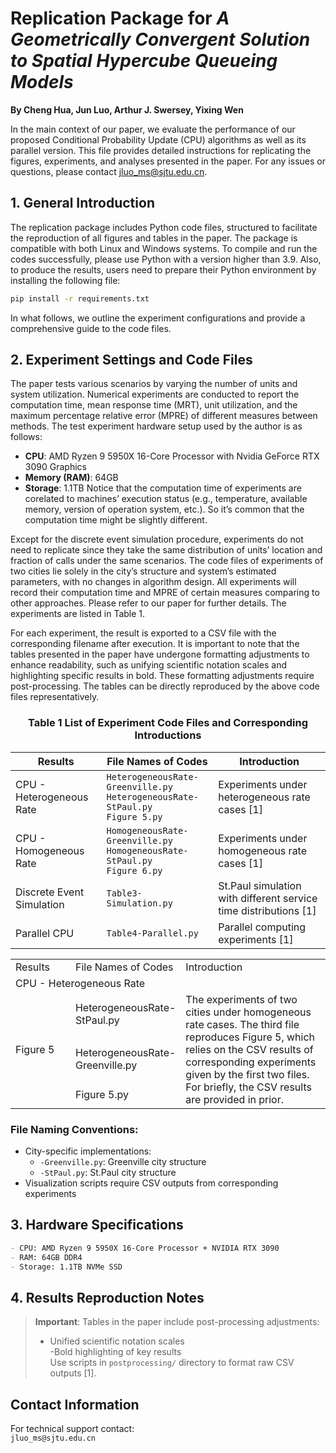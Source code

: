 # Replication Package for *A Geometrically Convergent Solution to Spatial Hypercube Queueing Models*
**By Cheng Hua, Jun Luo, Arthur J. Swersey, Yixing Wen**  

In the main context of our paper, we evaluate the performance of our proposed Conditional Probability Update (CPU) algorithms as well as its parallel version. This file provides detailed instructions for replicating the figures, experiments, and analyses presented in the paper. For any issues or questions, please contact jluo_ms@sjtu.edu.cn.

## 1. General Introduction  
The replication package includes Python code files, structured to facilitate the reproduction of all figures and tables in the paper. The package is compatible with both Linux and Windows systems. To compile and run the codes successfully, please use Python with a version higher than 3.9. Also, to produce the results, users need to prepare their Python environment by installing the following file:  
```bash
pip install -r requirements.txt
```
In what follows, we outline the experiment configurations and provide a comprehensive guide to the code files.

## 2. Experiment Settings and Code Files  
The paper tests various scenarios by varying the number of units and system utilization. Numerical experiments are conducted to report the computation time, mean response time (MRT), unit utilization, and the maximum percentage relative error (MPRE) of different measures between methods. The test experiment hardware setup used by the author is as follows:
-	**CPU**: AMD Ryzen 9 5950X 16-Core Processor with Nvidia GeForce RTX 3090 Graphics
-	**Memory (RAM)**: 64GB
-	**Storage**: 1.1TB
Notice that the computation time of experiments are corelated to machines’ execution status (e.g., temperature, available memory, version of operation system, etc.). So it’s common that the computation time might be slightly different.

Except for the discrete event simulation procedure, experiments do not need to replicate since they take the same distribution of units’ location and fraction of calls under the same scenarios. The code files of experiments of two cities lie solely in the city’s structure and system’s estimated parameters, with no changes in algorithm design. All experiments will record their computation time and MPRE of certain measures comparing to other approaches. Please refer to our paper for further details.  The experiments are listed in Table 1.

For each experiment, the result is exported to a CSV file with the corresponding filename after execution. It is important to note that the tables presented in the paper have undergone formatting adjustments to enhance readability, such as unifying scientific notation scales and highlighting specific results in bold. These formatting adjustments require post-processing. The tables can be directly reproduced by the above code files representatively. 

### <center>Table 1 List of Experiment Code Files and Corresponding Introductions</center>
| Results  | File Names of Codes | Introduction |
|--------------------------|---------------------------------------------|-----------------------------------------------------------------------------|
| CPU - Heterogeneous Rate | `HeterogeneousRate-Greenville.py`<br>`HeterogeneousRate-StPaul.py`<br>`Figure 5.py` | Experiments under heterogeneous rate cases [1] |
| CPU - Homogeneous Rate   | `HomogeneousRate-Greenville.py`<br>`HomogeneousRate-StPaul.py`<br>`Figure 6.py`   | Experiments under homogeneous rate cases [1]   |
| Discrete Event Simulation| `Table3-Simulation.py`                      | St.Paul simulation with different service time distributions [1]            |
| Parallel CPU             | `Table4-Parallel.py`                        | Parallel computing experiments [1]            |


<table>
    <colgroup>
    <col style="width: 20%;">
    <col style="width: 30%;">
    <col style="width: 50%;">
</colgroup>
    <tr>
        <td> Results </td>
        <td> File Names of Codes </td>
        <td> Introduction </td>
    </tr>
    <tr>
        <td colspan="3">CPU - Heterogeneous Rate</td>
    </tr>
    <tr>
      <td rowspan="3">Figure 5</td>
      <td>HeterogeneousRate- StPaul.py</td>
      <td rowspan="3">The experiments of two cities under homogeneous rate cases.  The third file reproduces Figure 5, which relies on the CSV results of corresponding experiments given by the first two files. For briefly, the CSV results are provided in prior. </td>
    </tr>
    <tr>
      <td>HeterogeneousRate-Greenville.py</td>
    </tr>
    <tr>
      <td>Figure 5.py</td>
    </tr>
</table>

### File Naming Conventions:  
- City-specific implementations:  
  - `-Greenville.py`: Greenville city structure  
  - `-StPaul.py`: St.Paul city structure  
- Visualization scripts require CSV outputs from corresponding experiments  

## 3. Hardware Specifications  
```markdown
- CPU: AMD Ryzen 9 5950X 16-Core Processor + NVIDIA RTX 3090
- RAM: 64GB DDR4
- Storage: 1.1TB NVMe SSD
```

## 4. Results Reproduction Notes  
> **Important**: Tables in the paper include post-processing adjustments:  
> - Unified scientific notation scales  
> -Bold highlighting of key results  
> Use scripts in `postprocessing/` directory to format raw CSV outputs [1].

## Contact Information  
For technical support contact:  
`jluo_ms@sjtu.edu.cn`  
